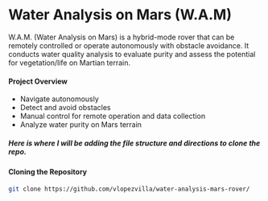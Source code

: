 # Water Analysis on Mars (W.A.M)
W.A.M. (Water Analysis on Mars) is a hybrid-mode rover that can be remotely controlled or operate autonomously with obstacle avoidance. It conducts water quality analysis to evaluate purity and assess the potential for vegetation/life on Martian terrain.

#### Project Overview 
- Navigate autonomously
- Detect and avoid obstacles
- Manual control for remote operation and data collection
- Analyze water purity on Mars terrain

##### Here is where I will be adding the file structure and directions to clone the repo.

#### Cloning the Repository 
```bash
git clone https://github.com/vlopezvilla/water-analysis-mars-rover/
